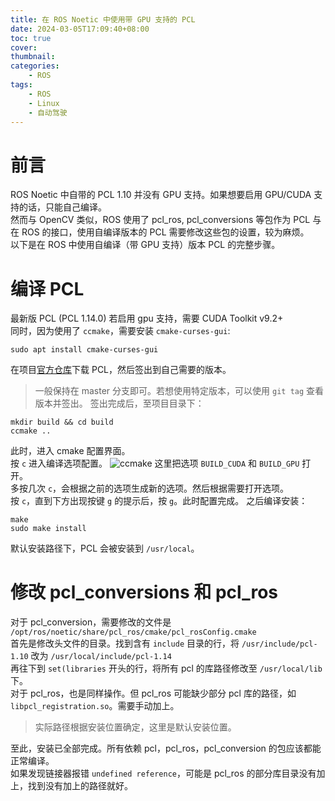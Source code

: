 ```yaml
---
title: 在 ROS Noetic 中使用带 GPU 支持的 PCL
date: 2024-03-05T17:09:40+08:00
toc: true
cover:
thumbnail:
categories:
    - ROS
tags:
    - ROS
    - Linux
    - 自动驾驶
---
```


# 前言
ROS Noetic 中自带的 PCL 1.10 并没有 GPU 支持。如果想要启用 GPU/CUDA 支持的话，只能自己编译。    
然而与 OpenCV 类似，ROS 使用了 pcl_ros, pcl_conversions 等包作为 PCL 与 在 ROS 的接口，使用自编译版本的 PCL 需要修改这些包的设置，较为麻烦。     
以下是在 ROS 中使用自编译（带 GPU 支持）版本 PCL 的完整步骤。

# 编译 PCL
最新版 PCL (PCL 1.14.0) 若启用 gpu 支持，需要 CUDA Toolkit v9.2+   
同时，因为使用了 `ccmake`，需要安装 `cmake-curses-gui`: 

    sudo apt install cmake-curses-gui
在项目[官方仓库](https://github.com/PointCloudLibrary/pcl)下载 PCL，然后签出到自己需要的版本。
> 一般保持在 master 分支即可。若想使用特定版本，可以使用 `git tag` 查看版本并签出。
签出完成后，至项目目录下：

```
mkdir build && cd build
ccmake ..
```

此时，进入 cmake 配置界面。    
按 `c` 进入编译选项配置。
![ccmake](ccmake-1.png)
这里把选项 `BUILD_CUDA` 和 `BUILD_GPU` 打开。   
多按几次 `c`，会根据之前的选项生成新的选项。然后根据需要打开选项。   
按 `c`，直到下方出现按键 `g` 的提示后，按 `g`。此时配置完成。
之后编译安装：
```
make
sudo make install
```
默认安装路径下，PCL 会被安装到 `/usr/local`。

# 修改 pcl_conversions 和 pcl_ros
对于 pcl_conversion，需要修改的文件是 `/opt/ros/noetic/share/pcl_ros/cmake/pcl_rosConfig.cmake`    
首先是修改头文件的目录。找到含有 `include` 目录的行，将 `/usr/include/pcl-1.10` 改为 `/usr/local/include/pcl-1.14`    
再往下到 `set(libraries` 开头的行，将所有 pcl 的库路径修改至 `/usr/local/lib` 下。      
对于 pcl_ros，也是同样操作。但 pcl_ros 可能缺少部分 pcl 库的路径，如 `libpcl_registration.so`。需要手动加上。

> 实际路径根据安装位置确定，这里是默认安装位置。


至此，安装已全部完成。所有依赖 pcl，pcl_ros，pcl_conversion 的包应该都能正常编译。    
如果发现链接器报错 `undefined reference`，可能是 pcl_ros 的部分库目录没有加上，找到没有加上的路径就好。